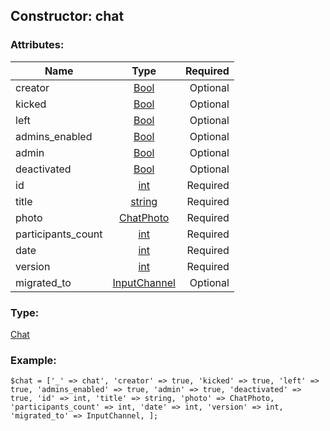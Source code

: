## Constructor: chat  

### Attributes:

| Name     |    Type       | Required |
|----------|:-------------:|---------:|
|creator|[Bool](../types/Bool.md) | Optional|
|kicked|[Bool](../types/Bool.md) | Optional|
|left|[Bool](../types/Bool.md) | Optional|
|admins\_enabled|[Bool](../types/Bool.md) | Optional|
|admin|[Bool](../types/Bool.md) | Optional|
|deactivated|[Bool](../types/Bool.md) | Optional|
|id|[int](../types/int.md) | Required|
|title|[string](../types/string.md) | Required|
|photo|[ChatPhoto](../types/ChatPhoto.md) | Required|
|participants\_count|[int](../types/int.md) | Required|
|date|[int](../types/int.md) | Required|
|version|[int](../types/int.md) | Required|
|migrated\_to|[InputChannel](../types/InputChannel.md) | Optional|
### Type: 

[Chat](../types/Chat.md)
### Example:

```
$chat = ['_' => chat', 'creator' => true, 'kicked' => true, 'left' => true, 'admins_enabled' => true, 'admin' => true, 'deactivated' => true, 'id' => int, 'title' => string, 'photo' => ChatPhoto, 'participants_count' => int, 'date' => int, 'version' => int, 'migrated_to' => InputChannel, ];
```
